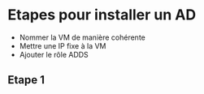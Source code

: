 # Etapes pour installer un AD
* Nommer la VM de manière cohérente
* Mettre une IP fixe à la VM
* Ajouter le rôle ADDS

## Etape 1


